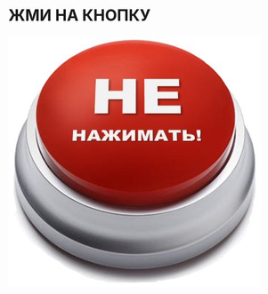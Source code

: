# ЖМИ НА КНОПКУ

[![Header](https://github.com/psinyugin/psinyugin.github.io/blob/main/assets/1653006996_38-kartinkof-club-p-kartinka-knopka-schastya-43.jpg)](https://psinyugin.github.io)
